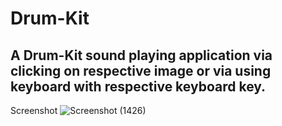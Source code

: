 # Drum-Kit
## A Drum-Kit sound playing application via clicking on respective image or via using keyboard with respective keyboard key.
Screenshot
![Screenshot (1426)](https://user-images.githubusercontent.com/70708619/125643428-98b7f1fa-6dfa-4ced-808e-37eb6da4dc11.png)
